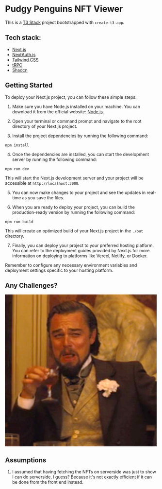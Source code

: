 # Pudgy Penguins NFT Viewer

This is a [T3 Stack](https://create.t3.gg/) project bootstrapped with `create-t3-app`.

## Tech stack:

- [Next.js](https://nextjs.org)
- [NextAuth.js](https://next-auth.js.org)
- [Tailwind CSS](https://tailwindcss.com)
- [tRPC](https://trpc.io)
- [Shadcn](https://ui.shadcn.com/)

## Getting Started

To deploy your Next.js project, you can follow these simple steps:

1. Make sure you have Node.js installed on your machine. You can download it from the official website: [Node.js](https://nodejs.org).

2. Open your terminal or command prompt and navigate to the root directory of your Next.js project.

3. Install the project dependencies by running the following command:

```
npm install
```

4. Once the dependencies are installed, you can start the development server by running the following command:

```
npm run dev
```

This will start the Next.js development server and your project will be accessible at `http://localhost:3000`.

5. You can now make changes to your project and see the updates in real-time as you save the files.

6. When you are ready to deploy your project, you can build the production-ready version by running the following command:

```
npm run build
```

This will create an optimized build of your Next.js project in the `./out` directory.

7. Finally, you can deploy your project to your preferred hosting platform. You can refer to the deployment guides provided by Next.js for more information on deploying to platforms like Vercel, Netlify, or Docker.

Remember to configure any necessary environment variables and deployment settings specific to your hosting platform.

## Any Challenges?

![Leo](leo.png)

## Assumptions

1. I assumed that having fetching the NFTs on serverside was just to show I can do serverside, I guess? Because it's not exactly efficient if it can be done from the front end instead.
